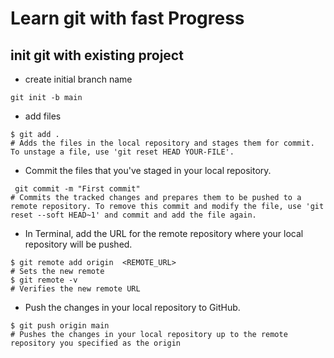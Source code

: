 # Learn git with fast Progress

## init git with existing project
- create initial branch name
```
git init -b main
```
- add files
```
$ git add .
# Adds the files in the local repository and stages them for commit. To unstage a file, use 'git reset HEAD YOUR-FILE'.
```
- Commit the files that you've staged in your local repository.
```
 git commit -m "First commit"
# Commits the tracked changes and prepares them to be pushed to a remote repository. To remove this commit and modify the file, use 'git reset --soft HEAD~1' and commit and add the file again.
```
- In Terminal, add the URL for the remote repository where your local repository will be pushed.
```
$ git remote add origin  <REMOTE_URL> 
# Sets the new remote
$ git remote -v
# Verifies the new remote URL
```
- Push the changes in your local repository to GitHub.
```
$ git push origin main
# Pushes the changes in your local repository up to the remote repository you specified as the origin
```